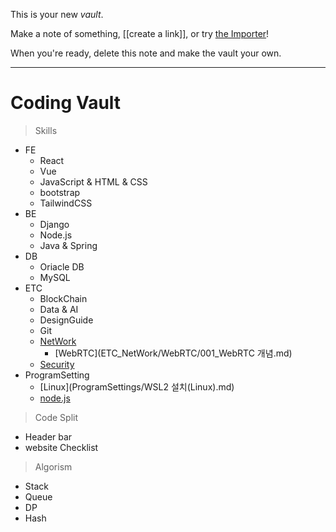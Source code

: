 This is your new *vault*.

Make a note of something, [[create a link]], or try [the Importer](https://help.obsidian.md/Plugins/Importer)!

When you're ready, delete this note and make the vault your own.

---
# Coding Vault
> Skills
- FE
	- React
	- Vue
	- JavaScript & HTML & CSS
	- bootstrap
	- TailwindCSS
- BE
	- Django
	- Node.js
	- Java & Spring
- DB
	- Oriacle DB
	- MySQL 
- ETC
	- BlockChain
	- Data & AI
	- DesignGuide
	- Git
	- [NetWork](ETC_NetWork)
		- [WebRTC](ETC_NetWork/WebRTC/001_WebRTC 개념.md)
	- [Security](PDF.md)
- ProgramSetting
	-  [Linux](ProgramSettings/WSL2 설치(Linux).md)
	-  [node.js](ProgramSettings/nvm(Node.js).md)
> Code Split
- Header bar
- website Checklist

> Algorism
- Stack
- Queue
- DP
- Hash
